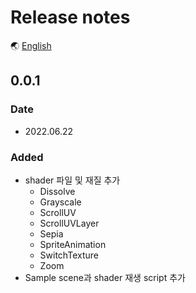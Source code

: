 # Release notes

🌏 [English](ReleaseNotes.en.md)

## 0.0.1

### Date

* 2022.06.22

### Added

* shader 파일 및 재질 추가
  * Dissolve
  * Grayscale
  * ScrollUV
  * ScrollUVLayer
  * Sepia
  * SpriteAnimation
  * SwitchTexture
  * Zoom
* Sample scene과 shader 재생 script 추가
